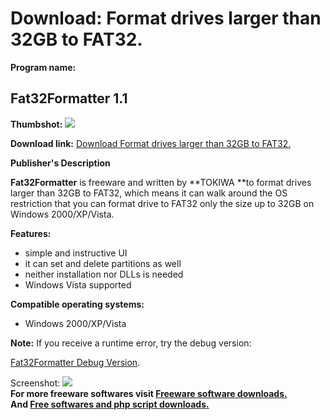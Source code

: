 # Download: Format drives larger than 32GB to FAT32.

**Program name:**

## Fat32Formatter 1.1

  
**Thumbshot:** ![](http://www.freewarefiles.com/screenshot/fat32formatter_md.jpg)   
  
**Download link:** [Download Format drives larger than 32GB to FAT32.](http://freesoftwares.boysofts.com/FatFormatter_program_38041.html)  
  


**Publisher's Description**  
  


**Fat32Formatter** is freeware and written by **TOKIWA **to format drives larger than 32GB to FAT32, which means it can walk around the OS restriction that you can format drive to FAT32 only the size up to 32GB on Windows 2000/XP/Vista. 

**Features:**

  * simple and instructive UI 
  * it can set and delete partitions as well 
  * neither installation nor DLLs is needed 
  * Windows Vista supported 

**Compatible operating systems:**

  * Windows 2000/XP/Vista 

**Note:** If you receive a runtime error, try the debug version:

[Fat32Formatter Debug Version](http://206.217.205.73/~dlfreeht/files/Fat32FormatterEN_D.zip). 

  
  
Screenshot: ![](http://www.freewarefiles.com/screenshot/fat32formatter.jpg)   
**For more freeware softwares visit [Freeware software downloads.](http://freesoftwares.boysofts.com/)**   
**And [Free softwares and php script downloads.](http://www.boysofts.com/)**
